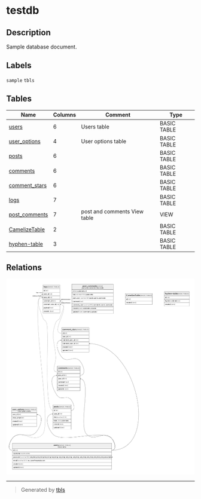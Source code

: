 # testdb

## Description

Sample database document.

## Labels

`sample` `tbls`

## Tables

| Name | Columns | Comment | Type |
| ---- | ------- | ------- | ---- |
| [users](users.md) | 6 | Users table | BASIC TABLE |
| [user_options](user_options.md) | 4 | User options table | BASIC TABLE |
| [posts](posts.md) | 6 |  | BASIC TABLE |
| [comments](comments.md) | 6 |  | BASIC TABLE |
| [comment_stars](comment_stars.md) | 6 |  | BASIC TABLE |
| [logs](logs.md) | 7 |  | BASIC TABLE |
| [post_comments](post_comments.md) | 7 | post and comments View table | VIEW |
| [CamelizeTable](CamelizeTable.md) | 2 |  | BASIC TABLE |
| [hyphen-table](hyphen-table.md) | 3 |  | BASIC TABLE |

## Relations

![er](schema.png)

---

> Generated by [tbls](https://github.com/k1LoW/tbls)
